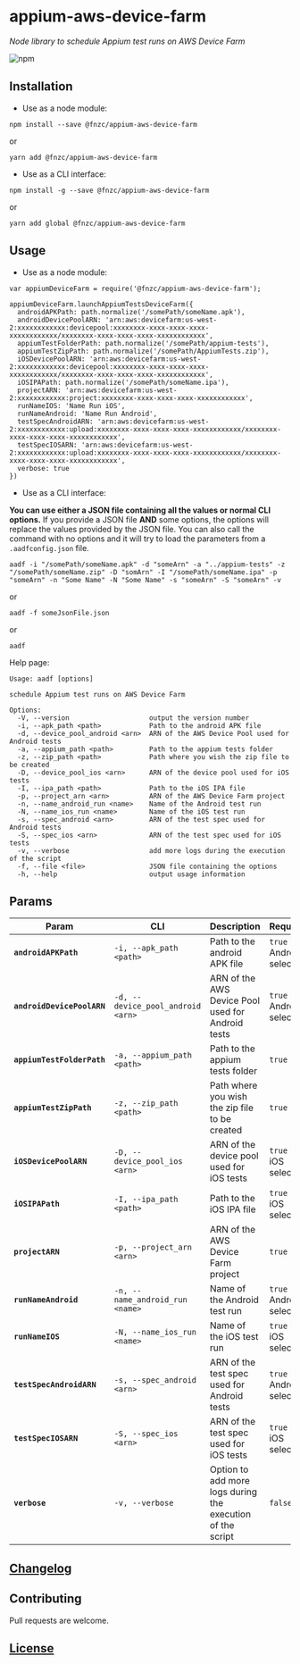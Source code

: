 # appium-aws-device-farm

_Node library to schedule Appium test runs on AWS Device Farm_

![npm](https://img.shields.io/npm/v/@fnzc/appium-aws-device-farm.svg)

## Installation

* Use as a node module:

```
npm install --save @fnzc/appium-aws-device-farm
```
or
```
yarn add @fnzc/appium-aws-device-farm
```

* Use as a CLI interface:

```
npm install -g --save @fnzc/appium-aws-device-farm
```
or
```
yarn add global @fnzc/appium-aws-device-farm
```

## Usage


* Use as a node module:

```
var appiumDeviceFarm = require('@fnzc/appium-aws-device-farm');

appiumDeviceFarm.launchAppiumTestsDeviceFarm({
  androidAPKPath: path.normalize('/somePath/someName.apk'),
  androidDevicePoolARN: 'arn:aws:devicefarm:us-west-2:xxxxxxxxxxxx:devicepool:xxxxxxxx-xxxx-xxxx-xxxx-xxxxxxxxxxxx/xxxxxxxx-xxxx-xxxx-xxxx-xxxxxxxxxxxx',
  appiumTestFolderPath: path.normalize('/somePath/appium-tests'),
  appiumTestZipPath: path.normalize('/somePath/AppiumTests.zip'),
  iOSDevicePoolARN: 'arn:aws:devicefarm:us-west-2:xxxxxxxxxxxx:devicepool:xxxxxxxx-xxxx-xxxx-xxxx-xxxxxxxxxxxx/xxxxxxxx-xxxx-xxxx-xxxx-xxxxxxxxxxxx',
  iOSIPAPath: path.normalize('/somePath/someName.ipa'),
  projectARN: 'arn:aws:devicefarm:us-west-2:xxxxxxxxxxxx:project:xxxxxxxx-xxxx-xxxx-xxxx-xxxxxxxxxxxx',
  runNameIOS: 'Name Run iOS',
  runNameAndroid: 'Name Run Android',
  testSpecAndroidARN: 'arn:aws:devicefarm:us-west-2:xxxxxxxxxxxx:upload:xxxxxxxx-xxxx-xxxx-xxxx-xxxxxxxxxxxx/xxxxxxxx-xxxx-xxxx-xxxx-xxxxxxxxxxxx',
  testSpecIOSARN: 'arn:aws:devicefarm:us-west-2:xxxxxxxxxxxx:upload:xxxxxxxx-xxxx-xxxx-xxxx-xxxxxxxxxxxx/xxxxxxxx-xxxx-xxxx-xxxx-xxxxxxxxxxxx',
  verbose: true
})
```

* Use as a CLI interface:

**You can use either a JSON file containing all the values or normal CLI options.**
If you provide a JSON file **AND** some options, the options will replace the values provided by the JSON file.
You can also call the command with no options and it will try to load the parameters from a `.aadfconfig.json` file.

```
aadf -i "/somePath/someName.apk" -d "someArn" -a "../appium-tests" -z "/somePath/someName.zip" -D "somArn" -I "/somePath/someName.ipa" -p "someArn" -n "Some Name" -N "Some Name" -s "someArn" -S "someArn" -v
```
or
```
aadf -f someJsonFile.json
```
or
```
aadf
```

Help page:

```
Usage: aadf [options]

schedule Appium test runs on AWS Device Farm

Options:
  -V, --version                    output the version number
  -i, --apk_path <path>            Path to the android APK file
  -d, --device_pool_android <arn>  ARN of the AWS Device Pool used for Android tests
  -a, --appium_path <path>         Path to the appium tests folder
  -z, --zip_path <path>            Path where you wish the zip file to be created
  -D, --device_pool_ios <arn>      ARN of the device pool used for iOS tests
  -I, --ipa_path <path>            Path to the iOS IPA file
  -p, --project_arn <arn>          ARN of the AWS Device Farm project
  -n, --name_android_run <name>    Name of the Android test run
  -N, --name_ios_run <name>        Name of the iOS test run
  -s, --spec_android <arn>         ARN of the test spec used for Android tests
  -S, --spec_ios <arn>             ARN of the test spec used for iOS tests
  -v, --verbose                    add more logs during the execution of the script
  -f, --file <file>                JSON file containing the options
  -h, --help                       output usage information

```

## Params

| Param | CLI | Description | Required | Type |
|---|---|---|---|---|
|**`androidAPKPath`**|`-i, --apk_path <path>`|Path to the android APK file|`true` if Android selected|`string`|
|**`androidDevicePoolARN`**|`-d, --device_pool_android <arn>`|ARN of the AWS Device Pool used for Android tests|`true` if Android selected|`string`|
|**`appiumTestFolderPath`**|`-a, --appium_path <path>`|Path to the appium tests folder|`true`|`string`|
|**`appiumTestZipPath`**|`-z, --zip_path <path>`|Path where you wish the zip file to be created|`true`|`string`|
|**`iOSDevicePoolARN`**|`-D, --device_pool_ios <arn>`|ARN of the device pool used for iOS tests|`true` if iOS selected|`string`|
|**`iOSIPAPath`**|`-I, --ipa_path <path>`|Path to the iOS IPA file|`true` if iOS selected|`string`|
|**`projectARN`**|`-p, --project_arn <arn>`|ARN of the AWS Device Farm project|`true`|`string`|
|**`runNameAndroid`**|`-n, --name_android_run <name>`|Name of the Android test run|`true` if Android selected|`string`|
|**`runNameIOS`**|`-N, --name_ios_run <name>`|Name of the iOS test run|`true` if iOS selected|`string`|
|**`testSpecAndroidARN`**|`-s, --spec_android <arn>`|ARN of the test spec used for Android tests|`true` if Android selected|`string`|
|**`testSpecIOSARN`**|`-S, --spec_ios <arn>`|ARN of the test spec used for iOS tests|`true` if iOS selected|`string`|
|**`verbose`**|`-v, --verbose`|Option to add more logs during the execution of the script|`false`|`boolean`|

## [Changelog](https://github.com/fnzc/appium-aws-device-farm/blob/master/CHANGELOG.md)

## Contributing

Pull requests are welcome.

## [License](https://github.com/fnzc/appium-aws-device-farm/blob/master/LICENSE)







